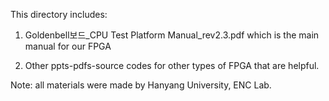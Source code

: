 This directory includes:
1) Goldenbell보드_CPU Test Platform Manual_rev2.3.pdf which is the main manual for our FPGA

2) Other ppts-pdfs-source codes for other types of FPGA that are helpful.

Note: all materials were made by Hanyang University, ENC Lab.
